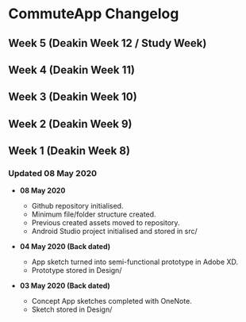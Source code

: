 # CommuteApp Changelog

## **Week 5 (Deakin Week 12 / Study Week)**

## **Week 4 (Deakin Week 11)**

## **Week 3 (Deakin Week 10)**

## **Week 2 (Deakin Week 9)**

## **Week 1 (Deakin Week 8)**

### **Updated 08 May 2020**
+ **08 May 2020**  
    - Github repository initialised.  
    - Minimum file/folder structure created.  
    - Previous created assets moved to repository.  
    - Android Studio project initialised and stored in src/

+ **04 May 2020 (Back dated)**  
    - App sketch turned into semi-functional prototype in Adobe XD.  
    - Prototype stored in Design/

+ **03 May 2020 (Back dated)**  
    - Concept App sketches completed with OneNote.  
    - Sketch stored in Design/







